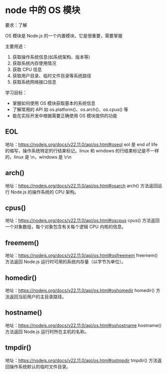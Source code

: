 # node 中的 OS 模块

要求：了解

OS 模块是 Node.js 的一个内置模块，它是很重要，需要掌握

主要用途：

1. 获取操作系统信息(如系统架构、版本等)
2. 获取系统内存使用情况
3. 获取 CPU 信息
4. 获取用户目录、临时文件目录等系统路径
5. 获取系统网络接口信息

学习目标：

- 掌握如何使用 OS 模块获取基本的系统信息
- 了解常用的 API 如 os.platform()、os.arch()、os.cpus() 等
- 能在实际开发中根据需要正确使用 OS 模块提供的功能

## EOL

地址：https://nodejs.org/docs/v22.11.0/api/os.html#oseol
eol 是 end of life 的缩写，操作系统特定的行结束标记。linux 和 windows 的行结束标记是不一样的，linux 是 \n，windows 是 \r\n

## arch()

地址：https://nodejs.org/docs/v22.11.0/api/os.html#osarch
arch() 方法返回运行 Node.js 的操作系统的 CPU 架构。

## cpus()

地址：https://nodejs.org/docs/v22.11.0/api/os.html#oscpus
cpus() 方法返回一个对象数组，每个对象包含有关每个逻辑 CPU 内核的信息。

## freemem()

地址：https://nodejs.org/docs/v22.11.0/api/os.html#osfreemem
freemem() 方法返回 Node.js 运行时可用的系统内存量（以字节为单位）。

## homedir()

地址：https://nodejs.org/docs/v22.11.0/api/os.html#oshomedir
homedir() 方法返回当前用户的主目录路径。

## hostname()

地址：https://nodejs.org/docs/v22.11.0/api/os.html#oshostname
hostname() 方法返回 Node.js 运行时所在主机的名称。

## tmpdir()

地址：https://nodejs.org/docs/v22.11.0/api/os.html#ostmpdir
tmpdir() 方法返回操作系统默认的临时文件目录。
